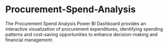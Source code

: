 # Procurement-Spend-Analysis
The Procurement Spend Analysis Power BI Dashboard provides an interactive visualization of procurement expenditures, identifying spending patterns and cost-saving opportunities to enhance decision-making and financial management.

